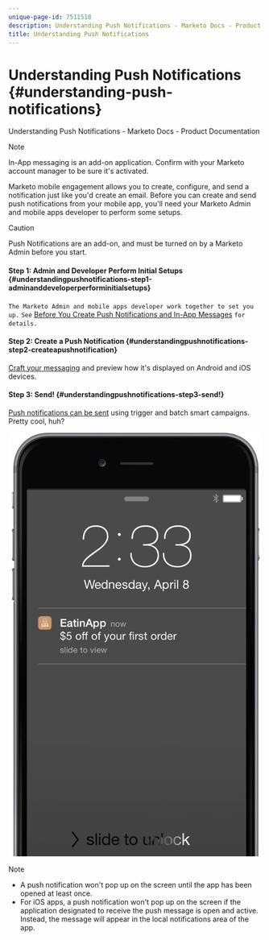 ```yaml
---
unique-page-id: 7511518
description: Understanding Push Notifications - Marketo Docs - Product Documentation
title: Understanding Push Notifications
---
```


# Understanding Push Notifications {#understanding-push-notifications}

Understanding Push Notifications - Marketo Docs - Product Documentation

>[!NOTE]
>
>In-App messaging is an add-on application. Confirm with your Marketo account manager to be sure it's activated.

Marketo mobile engagement allows you to create, configure, and send a notification just like you'd create an email.  Before you can create and send push notifications from your mobile app, you'll need your Marketo Admin and mobile apps developer to perform some setups.

>[!CAUTION]
>
>Push Notifications are an add-on, and must be turned on by a Marketo Admin before you start.

#### Step 1: Admin and Developer Perform Initial Setups {#understandingpushnotifications-step1-adminanddeveloperperforminitialsetups}

`The Marketo Admin and mobile apps developer work together to set you up.` `See` [Before You Create Push Notifications and In-App Messages](../../../../welcome-to-marketo-docs/product-docs/mobile-marketing/admin-(mobile-marketing)/before-you-create-push-notifications-and-in-app-messages.md) `for details.`

#### Step 2: Create a Push Notification {#understandingpushnotifications-step2-createapushnotification}

[Craft your messaging](create-a-push-notification.md) and preview how it's displayed on Android and iOS devices.

#### Step 3: Send! {#understandingpushnotifications-step3-send!}

[Push notifications can be sent](send-a-mobile-push-notification.md) using trigger and batch smart campaigns. Pretty cool, huh?

![](assets/image2015-4-27-8-3a41-3a43.png)

>[!NOTE]
>
>* A push notification won't pop up on the screen until the app has been opened at least once.
>* For iOS apps, a push notification won't pop up on the screen if the application designated to receive the push message is open and active. Instead, the message will appear in the local notifications area of the app.
>

